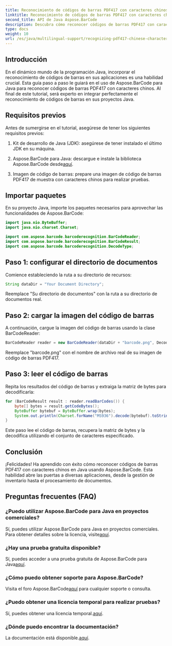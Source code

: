 ```yaml
---
title: Reconocimiento de códigos de barras PDF417 con caracteres chinos en Java
linktitle: Reconocimiento de códigos de barras PDF417 con caracteres chinos
second_title: API de Java Aspose.BarCode
description: Descubra cómo reconocer códigos de barras PDF417 con caracteres chinos en Java usando Aspose.BarCode. Siga nuestro tutorial completo para una integración perfecta.
type: docs
weight: 10
url: /es/java/multilingual-support/recognizing-pdf417-chinese-characters/
---
```


## Introducción

En el dinámico mundo de la programación Java, incorporar el reconocimiento de códigos de barras en sus aplicaciones es una habilidad crucial. Esta guía paso a paso le guiará en el uso de Aspose.BarCode para Java para reconocer códigos de barras PDF417 con caracteres chinos. Al final de este tutorial, será experto en integrar perfectamente el reconocimiento de códigos de barras en sus proyectos Java.

## Requisitos previos

Antes de sumergirse en el tutorial, asegúrese de tener los siguientes requisitos previos:

1. Kit de desarrollo de Java (JDK): asegúrese de tener instalado el último JDK en su máquina.

2.  Aspose.BarCode para Java: descargue e instale la biblioteca Aspose.BarCode desde[aquí](https://releases.aspose.com/barcode/java/).

3. Imagen de código de barras: prepare una imagen de código de barras PDF417 de muestra con caracteres chinos para realizar pruebas.

## Importar paquetes

En su proyecto Java, importe los paquetes necesarios para aprovechar las funcionalidades de Aspose.BarCode:

```java
import java.nio.ByteBuffer;
import java.nio.charset.Charset;

import com.aspose.barcode.barcoderecognition.BarCodeReader;
import com.aspose.barcode.barcoderecognition.BarCodeResult;
import com.aspose.barcode.barcoderecognition.DecodeType;
```

## Paso 1: configurar el directorio de documentos

Comience estableciendo la ruta a su directorio de recursos:

```java
String dataDir = "Your Document Directory";
```

Reemplace "Su directorio de documentos" con la ruta a su directorio de documentos real.

## Paso 2: cargar la imagen del código de barras

A continuación, cargue la imagen del código de barras usando la clase BarCodeReader:

```java
BarCodeReader reader = new BarCodeReader(dataDir + "barcode.png", DecodeType.PDF_417);
```

Reemplace "barcode.png" con el nombre de archivo real de su imagen de código de barras PDF417.

## Paso 3: leer el código de barras

Repita los resultados del código de barras y extraiga la matriz de bytes para decodificarla:

```java
for (BarCodeResult result : reader.readBarCodes()) {
    byte[] bytes = result.getCodeBytes();
    ByteBuffer bytebuf = ByteBuffer.wrap(bytes);
    System.out.println(Charset.forName("MS936").decode(bytebuf).toString());
}
```

Este paso lee el código de barras, recupera la matriz de bytes y la decodifica utilizando el conjunto de caracteres especificado.

## Conclusión

¡Felicidades! Ha aprendido con éxito cómo reconocer códigos de barras PDF417 con caracteres chinos en Java usando Aspose.BarCode. Esta habilidad abre las puertas a diversas aplicaciones, desde la gestión de inventario hasta el procesamiento de documentos.

## Preguntas frecuentes (FAQ)

### ¿Puedo utilizar Aspose.BarCode para Java en proyectos comerciales?
 Sí, puedes utilizar Aspose.BarCode para Java en proyectos comerciales. Para obtener detalles sobre la licencia, visite[aquí](https://purchase.aspose.com/buy).

### ¿Hay una prueba gratuita disponible?
 Sí, puedes acceder a una prueba gratuita de Aspose.BarCode para Java[aquí](https://releases.aspose.com/).

### ¿Cómo puedo obtener soporte para Aspose.BarCode?
 Visita el foro Aspose.BarCode[aquí](https://forum.aspose.com/c/barcode/13) para cualquier soporte o consulta.

### ¿Puedo obtener una licencia temporal para realizar pruebas?
Sí, puedes obtener una licencia temporal.[aquí](https://purchase.aspose.com/temporary-license/).

### ¿Dónde puedo encontrar la documentación?
 La documentación está disponible.[aquí](https://reference.aspose.com/barcode/java/).
